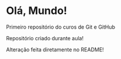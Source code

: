 # Olá, Mundo!
 Primeiro repositório do curos de Git e GitHub

 Repositório criado durante aula!

Alteração feita diretamente no README!
